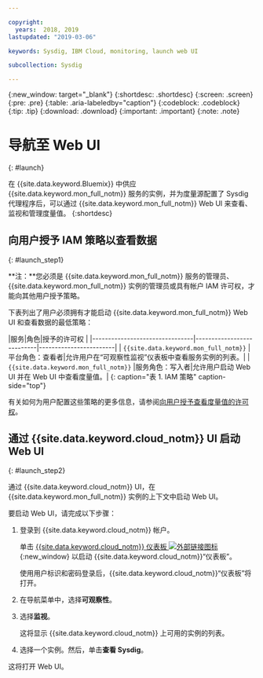 ```yaml
---

copyright:
  years:  2018, 2019
lastupdated: "2019-03-06"

keywords: Sysdig, IBM Cloud, monitoring, launch web UI

subcollection: Sysdig

---
```


{:new_window: target="_blank"}
{:shortdesc: .shortdesc}
{:screen: .screen}
{:pre: .pre}
{:table: .aria-labeledby="caption"}
{:codeblock: .codeblock}
{:tip: .tip}
{:download: .download}
{:important: .important}
{:note: .note}

# 导航至 Web UI
{: #launch}

在 {{site.data.keyword.Bluemix}} 中供应 {{site.data.keyword.mon_full_notm}} 服务的实例，并为度量源配置了 Sysdig 代理程序后，可以通过 {{site.data.keyword.mon_full_notm}} Web UI 来查看、监视和管理度量值。
{:shortdesc}


## 向用户授予 IAM 策略以查看数据 
{: #launch_step1}

**注：**您必须是 {{site.data.keyword.mon_full_notm}} 服务的管理员、{{site.data.keyword.mon_full_notm}} 实例的管理员或具有帐户 IAM 许可权，才能向其他用户授予策略。

下表列出了用户必须拥有才能启动 {{site.data.keyword.mon_full_notm}} Web UI 和查看数据的最低策略：

|服务|角色|授予的许可权
|
|--------------------------------|---------------------------|------------------------|
| `{{site.data.keyword.mon_full_notm}}` |平台角色：查看者|允许用户在“可观察性监视”仪表板中查看服务实例的列表。|
| `{{site.data.keyword.mon_full_notm}}` |服务角色：写入者|允许用户启动 Web UI 并在 Web UI 中查看度量值。|
{: caption="表 1. IAM 策略" caption-side="top"} 

有关如何为用户配置这些策略的更多信息，请参阅[向用户授予查看度量值的许可权](/docs/services/Monitoring-with-Sysdig?topic=Sysdig-iam_work#user_sysdig)。


## 通过 {{site.data.keyword.cloud_notm}} UI 启动 Web UI
{: #launch_step2}

通过 {{site.data.keyword.cloud_notm}} UI，在 {{site.data.keyword.mon_full_notm}} 实例的上下文中启动 Web UI。 

要启动 Web UI，请完成以下步骤：

1. 登录到 {{site.data.keyword.cloud_notm}} 帐户。

    单击 [{{site.data.keyword.cloud_notm}} 仪表板 ![外部链接图标](../../icons/launch-glyph.svg "外部链接图标")](https://cloud.ibm.com/login){:new_window} 以启动 {{site.data.keyword.cloud_notm}}“仪表板”。

	使用用户标识和密码登录后，{{site.data.keyword.cloud_notm}}“仪表板”将打开。

2. 在导航菜单中，选择**可观察性**。 

3. 选择**监视**。 

    这将显示 {{site.data.keyword.cloud_notm}} 上可用的实例的列表。

4. 选择一个实例。然后，单击**查看 Sysdig**。

这将打开 Web UI。


